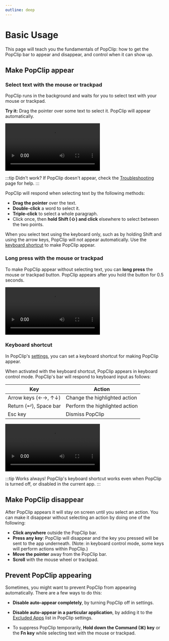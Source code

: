 ```yaml
---
outline: deep
---
```


# Basic Usage

This page will teach you the fundamentals of PopClip: how to get the PopClip bar to appear and disappear, and control when it can show up.

## Make PopClip appear

### Select text with the mouse or trackpad

PopClip runs in the background and waits for you to select text with your mouse or trackpad.

**Try it:** Drag the pointer over some text to select it. PopClip will appear automatically.

![](./anim-basic-5.mp4 "PopClip appears when text is selected using the pointer.")

:::tip Didn't work?
If PopClip doesn't appear, check the [Troubleshooting](/kb/troubleshooting) page for help.
:::

PopClip will respond when selecting text by the following methods:

- **Drag the pointer** over the text.
- **Double-click** a word to select it.
- **Triple-click** to select a whole paragraph.
- Click once, then **hold Shift (⇧) and click** elsewhere to select between the two points.
  
When you select text using the keyboard only, such as by holding Shift and using the arrow keys, PopClip will not appear automatically. Use the [keyboard shortcut](#keyboard-shortcut) to make PopClip appear.

### Long press with the mouse or trackpad

To make PopClip appear without selecting text, you can **long press** the mouse or trackpad button. PopClip appears after you hold the button for 0.5 seconds.

![](./anim-insert-1.mp4 "A long press makes PopClip appear without a a selection.")

### Keyboard shortcut

In PopClip's [settings](./settings), you can set a keyboard shortcut for making PopClip appear.

When activated with the keyboard shortcut, PopClip appears in keyboard control mode. PopClip's bar will respond to keyboard input as follows:

|Key|Action|
|-|-|
|Arrow keys (←→, ↑↓)|Change the highlighted action|
|Return (↵), Space bar|Perform the highlighted action|
|Esc key|Dismiss PopClip|

![](./anim-keyboard-2.mp4 "Selecting actions using the arrow keys and Return.")

:::tip Works always!
PopClip's keyboard shortcut works even when PopClip is turned off, or disabled in the current app.
:::

<!-- ### AppleScript

For integration with other tools, you can make PopClip appear using an AppleScript command. See the [AppleScript]() page for details. -->

## Make PopClip disappear

After PopClip appears it will stay on screen until you select an action. You can make it disappear without selecting an action by doing one of the following:

- **Click anywhere** outside the PopClip bar.
- **Press any key**: PopClip will disappear and the key you pressed will be sent to the app underneath. (Note: in keyboard control mode, some keys will perform actions within PopClip.)
- **Move the pointer** away from the PopClip bar.
- **Scroll** with the mouse wheel or trackpad.

## Prevent PopClip appearing

Sometimes, you might want to prevent PopClip from appearing automatically. There are a few ways to do this:

- **Disable auto-appear completely**, by turning PopClip off in settings.

- **Disable auto-appear in a particular application**, by adding it to the [Excluded Apps]() list in PopClip settings.

- To suppress PopClip temporarily, **Hold down the Command (⌘) key** or the **Fn key** while selecting text with the mouse or trackpad.
